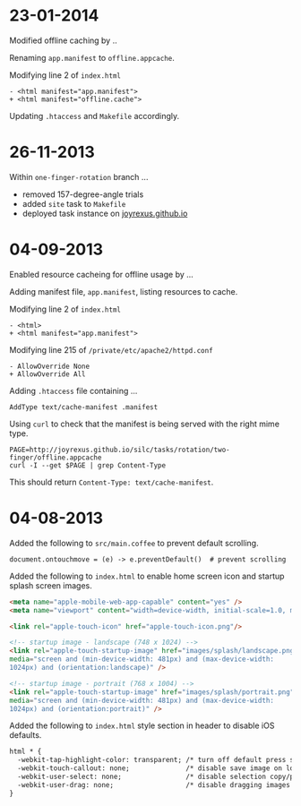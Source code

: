 # 23-01-2014 

Modified offline caching by ..

Renaming `app.manifest` to `offline.appcache`.

Modifying line 2 of `index.html`

    - <html manifest="app.manifest">
    + <html manifest="offline.cache">

Updating `.htaccess` and `Makefile` accordingly.


# 26-11-2013 

Within `one-finger-rotation` branch ...

* removed 157-degree-angle trials
* added `site` task to `Makefile`
* deployed task instance on [joyrexus.github.io](http://joyrexus.github.io/silc/tasks/rotation/one-finger)


# 04-09-2013 

Enabled resource cacheing for offline usage by ...

Adding manifest file, `app.manifest`, listing resources to cache.

Modifying line 2 of `index.html`

    - <html>
    + <html manifest="app.manifest">

Modifying line 215 of `/private/etc/apache2/httpd.conf`

    - AllowOverride None
    + AllowOverride All

Adding `.htaccess` file containing ...

    AddType text/cache-manifest	.manifest

Using `curl` to check that the manifest is being served with the right mime type.

    PAGE=http://joyrexus.github.io/silc/tasks/rotation/two-finger/offline.appcache
    curl -I --get $PAGE | grep Content-Type

This should return `Content-Type: text/cache-manifest`.


# 04-08-2013 

Added the following to `src/main.coffee` to prevent default scrolling.

    document.ontouchmove = (e) -> e.preventDefault()  # prevent scrolling

Added the following to `index.html` to enable home screen icon and startup
splash screen images.

```html
<meta name="apple-mobile-web-app-capable" content="yes" />
<meta name="viewport" content="width=device-width, initial-scale=1.0, maximum-scale=1.0, user-scalable=no" />

<link rel="apple-touch-icon" href="apple-touch-icon.png"/>

<!-- startup image - landscape (748 x 1024) -->
<link rel="apple-touch-startup-image" href="images/splash/landscape.png"
media="screen and (min-device-width: 481px) and (max-device-width:
1024px) and (orientation:landscape)" />

<!-- startup image - portrait (768 x 1004) -->
<link rel="apple-touch-startup-image" href="images/splash/portrait.png"
media="screen and (min-device-width: 481px) and (max-device-width:
1024px) and (orientation:portrait)" />
```

Added the following to `index.html` style section in header to disable iOS
defaults.

```html
html * {
  -webkit-tap-highlight-color: transparent; /* turn off default press states */
  -webkit-touch-callout: none;              /* disable save image on long press */
  -webkit-user-select: none;                /* disable selection copy/paste */
  -webkit-user-drag: none;                  /* disable dragging images */
}
```
